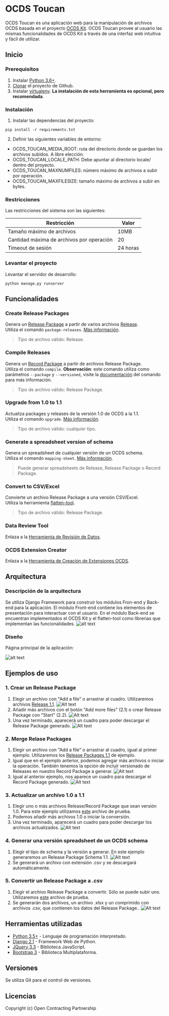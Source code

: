# OCDS Toucan

OCDS Toucan es una aplicación web para la manipulación de archivos OCDS basada en el proyecto [OCDS Kit](https://ocdskit.readthedocs.io/).
OCDS Toucan provee al usuario las mismas funcionalidades de OCDS Kit a través de una interfaz web intuitiva y fácil de utilizar.

## Inicio
### Prerequisitos
1. Instalar [Python 3.6+](https://www.python.org/downloads).
2. [Clonar](https://help.github.com/en/articles/cloning-a-repository) el proyecto de Github.
3. Instalar [virtualenv](https://docs.python-guide.org/dev/virtualenvs/#lower-level-virtualenv). **La instalación de esta herramienta es opcional, pero recomendada**.

### Instalación
1. Instalar las dependencias del proyecto:
```
pip install -r requirements.txt
```
2. Definir las siguientes variables de entorno:
* OCDS_TOUCAN_MEDIA_ROOT: ruta del directorio donde se guardan los archivos subidos. A libre elección.
* OCDS_TOUCAN_LOCALE_PATH: Debe apuntar al directorio locale/ dentro del proyecto.
* OCDS_TOUCAN_MAXNUMFILES: número máximo de archivos a subir por operación.
* OCDS_TOUCAN_MAXFILESIZE: tamaño máximo de archivos a subir en bytes.

### Restricciones
Las restricciones del sistema son las siguientes:

Restricción | Valor
--- | ---
Tamaño máximo de archivos | 10MB
Cantidad máxima de archivos por operación | 20
Timeout de sesión | 24 horas

### Levantar el proyecto
Levantar el servidor de desarrollo:
```
python manage.py runserver
```

## Funcionalidades
### Create Release Packages
Genera un [Release Package](http://standard.open-contracting.org/latest/en/getting_started/publication_patterns/#packaging-releases-and-records) a partir de varios archivos [Release](http://standard.open-contracting.org/latest/en/getting_started/releases_and_records/#releases).  
Utiliza el comando `package-releases`. [Más información](https://ocdskit.readthedocs.io/en/latest/cli/ocds.html#package-releases).
>Tipo de archivo válido: Release.

### Compile Releases
Genera un [Record Package](http://standard.open-contracting.org/latest/en/getting_started/publication_patterns/#packaging-releases-and-records) a partir de archivos Release Package.  
Utiliza el comando `compile`. **Observación**: este comando utiliza como parámetros `--package` y `--versioned`, visite la [documentación](https://ocdskit.readthedocs.io/en/latest/cli/ocds.html#compile) del comando para más información.
>Tipo de archivo válido: Release Package.

### Upgrade from 1.0 to 1.1
Actualiza packages y releases de la versión 1.0 de OCDS a la 1.1.  
Utiliza el comando `upgrade`. [Más información](https://ocdskit.readthedocs.io/en/latest/cli/ocds.html#upgrade).
>Tipo de archivo válido: cualquier tipo.

### Generate a spreadsheet version of schema
Genera un spreadsheet de cualquier versión de un OCDS schema.  
Utiliza el comando `mapping-sheet`. [Más información](https://ocdskit.readthedocs.io/en/latest/cli/schema.html#mapping-sheet).
>Puede generar spreadsheets de Release, Release Package o Record Package.

### Convert to CSV/Excel
Convierte un archivo Release Package a una versión CSV/Excel.  
Utiliza la herramienta [flatten-tool](https://github.com/OpenDataServices/flatten-tool).
>Tipo de archivo válido: Release Package.

### Data Review Tool
Enlaza a la [Herramienta de Revisión de Datos](http://standard.open-contracting.org/review/).

### OCDS Extension Creator
Enlaza a la [Herramienta de Creación de Extensiones OCDS](https://open-contracting.github.io/extension_creator/).

## Arquitectura
### Descripción  de la arquitectura
Se utiliza Django Framework para construir los módulos Fron-end y Back-end para la aplicación.
El módulo Front-end contiene los elementos de presentación para interactuar con el usuario.
En el módulo Back-end se encuentran implementados el OCDS Kit y el flatten-tool como librerias que implementan las funcionalidades.
![alt text](img/architecture.png "Diagrama General")

### Diseño
Página principal de la aplicación:

![alt text](img/landing_page.png "Página de inicio")

## Ejemplos de uso
### 1. Crear un Release Package
1. Elegir un archivo con "Add a file" o arrastrar al cuadro. Utilizaremos archivos [Release 1.1](/tests/fixtures/1.1/releases).
![Alt text](img/ex1_1.png "Figura 1.1")
2. Añadir más archivos con el botón "Add more files" (2.1) o crear Release Package con "Start" (2.2).
![Alt text](img/ex1_2.png "Figura 1.2")
3. Una vez terminado, aparecerá un cuadro para poder descargar el Release Package generado.
![Alt text](img/ex1_3.png "Figura 1.3")

### 2. Merge Relase Packages
1. Elegir un archivo con "Add a file" o arrastrar al cuadro, igual al primer ejemplo. Utilizaremos los [Release Packages 1.1](/tests/fixtures/1.1/release-packages) de ejemplo.
2. Igual que en el ejemplo anterior, podemos agregar más archivos o iniciar la operación. También tenemos la opción de incluir versionado de Releases en nuestro Record Package a generar.
![Alt text](img/ex2_1.png "Figura 2.1")
3. Igual al anterior ejemplo, nos aparece un cuadro para descargar el Record Package generado.
![Alt text](img/ex2_2.png "Figura 2.2")

### 3. Actualizar un archivo 1.0 a 1.1
1. Elegir uno o más archivos Release/Record Package que sean versión 1.0. Para este ejemplo utilizamos [este](/tests/fixtures/1.0/release-packages/0001-tender.json) archivo de prueba.
2. Podemos añadir más archivos 1.0 o iniciar la conversión.
3. Una vez terminado, aparecerá un cuadro para poder descargar los archivos actualizados.
![Alt text](img/ex3.png "Figura 3")

### 4. Generar una versión spreadsheet de un OCDS schema
1. Elegir el tipo de schema y la versión a generar. En este ejemplo generaremos un Release Package Schema 1.1.
![Alt text](img/ex4.png "Figura 4")
2. Se generará un archivo con extensión .csv y se descargará automáticamente.

### 5. Convertir un Release Package a .csv
1. Elegir el archivo Release Package a convertir. Sólo se puede subir uno. Utilizaremos [este](/tests/fixtures/1.1/release-packages/0002-tender.json) archivo de prueba.
2. Se generarán dos archivos, un archivo .xlsx y un comprimido con archivos .csv, que contienen los datos del Release Package..
![Alt text](img/ex5.png "Figura 5")

## Herramientas utilizadas
* [Python 3.5+](https://www.python.org/) - Lenguaje de programación interpretado.
* [Django 2.1](https://www.djangoproject.com/) - Framework Web de Python.
* [JQuery 3.3](https://jquery.com/) - Biblioteca JavaScript.
* [Bootstrap 3](https://getbootstrap.com/) - Biblioteca Multiplataforma.

## Versiones
Se utiliza Git para el control de versiones.

## Licencias
Copyright (c) Open Contracting Partnership
